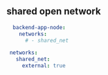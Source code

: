 ## shared open network 

```yml
  backend-app-node:
    networks:
      # - shared_net

 networks:
   shared_net:
     external: true
```